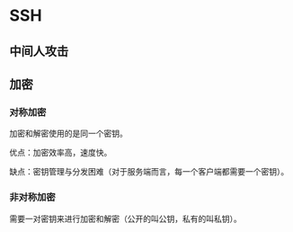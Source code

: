 # SSH

## 中间人攻击

## 加密

### 对称加密

加密和解密使用的是同一个密钥。

优点：加密效率高，速度快。

缺点：密钥管理与分发困难（对于服务端而言，每一个客户端都需要一个密钥）。

### 非对称加密

需要一对密钥来进行加密和解密（公开的叫公钥，私有的叫私钥）。
